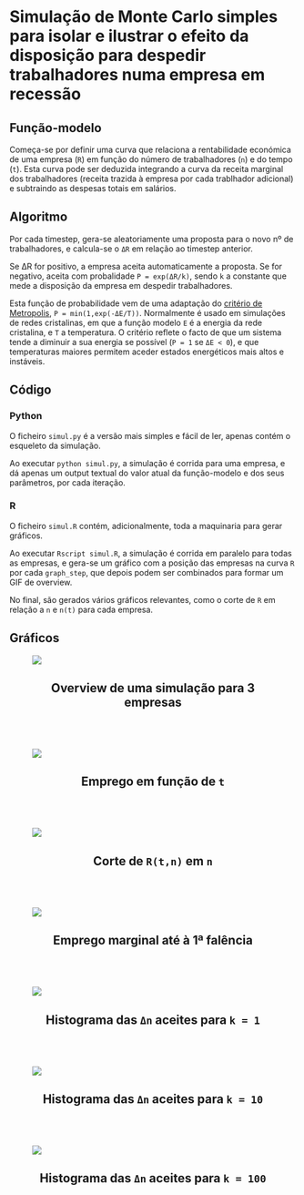 # Simulação de Monte Carlo simples para isolar e ilustrar o efeito da disposição para despedir trabalhadores numa empresa em recessão

## Função-modelo

Começa-se por definir uma curva que relaciona a rentabilidade económica de uma empresa (`R`) em função do número de trabalhadores (`n`) e do tempo (`t`). Esta curva pode ser deduzida integrando a curva da receita marginal dos trabalhadores (receita trazida à empresa por cada trablhador adicional) e subtraindo as despesas totais em salários.

## Algoritmo

Por cada timestep, gera-se aleatoriamente uma proposta para o novo nº de trabalhadores, e calcula-se o `ΔR` em relação ao timestep anterior.

Se ΔR for positivo, a empresa aceita automaticamente a proposta. Se for negativo, aceita com probalidade `P = exp(ΔR/k)`, sendo `k` a constante que mede a disposição da empresa em despedir trabalhadores.

Esta função de probabilidade vem de uma adaptação do [critério de Metropolis](http://csg.sph.umich.edu/abecasis/class/2006/615.19.pdf#page=15), `P = min(1,exp(-ΔE/T))`.
Normalmente é usado em simulações de redes cristalinas, em que a função modelo `E` é a energia da rede cristalina, e `T` a temperatura. O critério reflete o facto de que um sistema tende a diminuir a sua energia se possível (`P = 1` se `ΔE < 0`), e que temperaturas maiores permitem aceder estados energéticos mais altos e instáveis.

## Código

### Python
O ficheiro `simul.py` é a versão mais simples e fácil de ler, apenas contém o esqueleto da simulação.

Ao executar `python simul.py`, a simulação é corrida para uma empresa, e dá apenas um output textual do valor atual da função-modelo e dos seus parâmetros, por cada iteração.

### R
O ficheiro `simul.R` contém, adicionalmente, toda a maquinaria para gerar gráficos.

Ao executar `Rscript simul.R`, a simulação é corrida em paralelo para todas as empresas, e gera-se um gráfico com a posição das empresas na curva `R` por cada `graph_step`, que depois podem ser combinados para formar um GIF de overview.

No final, são gerados vários gráficos relevantes, como o corte de `R` em relação a `n` e `n(t)` para cada empresa.

## Gráficos
<figure>
<img src="evolução.gif">
<h2 align = "center"><b>Overview de uma simulação para 3 empresas</b></p>
</figure>
<br/>
<br/>

<figure>
<img src="trabalhadores.jpg">
<h2 align = "center"><b>Emprego em função de <code>t</code></b></p>
</figure>
<br/>
<br/>

<figure>
<img src="rentabilidade.jpg">
<h2 align = "center"><b>Corte de <code>R(t,n)</code> em <code>n</code></b></p>
</figure>
<br/>
<br/>

<figure>
<img src="emprego.jpg">
<h2 align = "center"><b>Emprego marginal até à 1ª falência</b></p>
</figure>
<br/>
<br/>

<figure>
<img src="fluxo_1.jpg">
<h2 align = "center"><b>Histograma das <code>Δn</code> aceites para <code>k = 1</code></b></p>
</figure>
<br/>
<br/>

<figure>
<img src="fluxo_2.jpg">
<h2 align = "center"><b>Histograma das <code>Δn</code> aceites para <code>k = 10</code></b></p>
</figure>
<br/>
<br/>

<figure>
<img src="fluxo_3.jpg">
<h2 align = "center"><b>Histograma das <code>Δn</code> aceites para <code>k = 100</code></b></p>
</figure>
<br/>
<br/>

